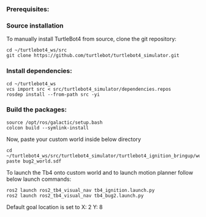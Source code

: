 ### Prerequisites:
### Source installation
To manually install TurtleBot4 from source, clone the git repository:
```
cd ~/turtlebot4_ws/src
git clone https://github.com/turtlebot/turtlebot4_simulator.git
```
### Install dependencies:
```
cd ~/turtlebot4_ws
vcs import src < src/turtlebot4_simulator/dependencies.repos
rosdep install --from-path src -yi
```
### Build the packages:
```
source /opt/ros/galactic/setup.bash
colcon build --symlink-install
```
Now, paste your custom world inside below directory
```
cd ~/turtlebot4_ws/src/turtlebot4_simulator/turtlebot4_ignition_bringup/worlds
paste bug2_world.sdf
```
To launch the Tb4 onto custom world and to launch motion planner follow below launch commands:
```
ros2 launch ros2_tb4_visual_nav tb4_ignition.launch.py
ros2 launch ros2_tb4_visual_nav tb4_bug2.launch.py
```

Default goal location is set to X: 2 Y: 8
